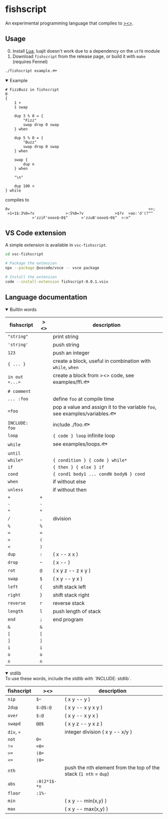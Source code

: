 # fishscript
An experimental programming language that compiles to [><>](https://esolangs.org/wiki/Fish).

## Usage
0. Install [Lua](https://lua.org/), luajit doesn't work due to a dependency on the `utf8` module
1. Download `fishscript` from the release page, or build it with `make` (requires Fennel)
```sh
./fishscript example.🐟
```

<details open>
<summary>Example</summary>

```factor
# FizzBuzz in fishscript
0
{
    1 +
    1 swap

    dup 3 % 0 = {
        "Fizz"
        swap drop 0 swap
    } when

    dup 5 % 0 = {
        "Buzz"
        swap drop 0 swap
    } when

    swap {
        dup n
    } when

    "\n"

    dup 100 <
} while
```
compiles to
```
0v                                                              <>;
 >1+1$:3%0=?v              >:5%0=?v              >$?v  >ao:'d'(?^^
            >'zziF'oooo$~0$^      >'zzuB'oooo$~0$^  >:n^
```
</details>

## VS Code extension
A simple extension is available in `vsc-fishscript`.
```sh
cd vsc-fishscript

# Package the extension
npx --package @vscode/vsce -- vsce package

# Install the extension
code --install-extension fishscript-0.0.1.vsix
```

## Language documentation

<details open>
<summary>Builtin words</summary>

fishscript | ><> | description
---|---|---
`"string"` | | print string
`'string'` | | push string
`123` | | push an integer
`{ ... }` | | create a block, useful in combination with `while`, `when`
`in out «...»` | | create a block from ><> code, see examples/ffi.🐟
`# comment` | |
`... :foo` | | define `foo` at compile time
`=foo` | | pop a value and assign it to the variable `foo`, see examples/variables.🐟
`INCLUDE: foo` | | include ./foo.🐟
`loop` | | `{ code } loop` infinite loop
`while` | | see examples/loops.🐟
`until` | |
`while*` | | `{ condition } { code } while*`
`if` | | `{ then } { else } if`
`cond` | | `{ cond1 body1 ... condN bodyN } cond`
`when` | | if without else
`unless` | | if without then
`+` | `+` |
`-` | `-` |
`*` | `*` |
`/` | `,` | division
`%` | `%` |
`=` | `=` |
`>` | `(` |
`<` | `)` |
`dup` | `:` | ( x -- x x )
`drop` | `~` | ( x -- )
`rot` | `@` | ( x y z -- z x y )
`swap` | `$` | ( x y -- y x )
`left` | `{` | shift stack left
`right` | `}` | shift stack right
`reverse` | `r` | reverse stack
`length` | `l` | push length of stack
`end` | `;` | end program
`&` | `&` |
`[` | `[` |
`]` | `]` |
`i` | `i` |
`o` | `o` |
`n` | `n` |

</details>

<details open>
<summary>stdlib</summary>
To use these words, include the stdlib with `INCLUDE: stdlib`.

fishscript | ><> | description
---|---|---
`nip` | `$~` | ( x y -- y )
`2dup` | `$:@$:@` | ( x y -- x y x y )
`over` | `$:@` | ( x y -- x y x )
`swapd` | `@@$` | ( x y z -- y x z )
`div`, `÷` | | integer division ( x y -- x/y )
`not` | `0=` |
`!=` | `=0=` |
`>=` | `(0=` |
`<=` | `)0=` |
`nth` | | push the nth element from the top of the stack (`1 nth` = `dup`)
`abs` | `:0(2*1$-*n` |
`floor` | `:1%-` |
`min` | | ( x y -- min(x,y) )
`max` | | ( x y -- max(x,y) )

</details>
